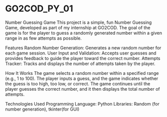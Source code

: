 # GO2COD_PY_01
Number Guessing Game
This project is a simple, fun Number Guessing Game, developed as part of my internship at GO2COD. The goal of the game is for the player to guess a randomly generated number within a given range in as few attempts as possible.

Features
Random Number Generation: Generates a new random number for each game session.
User Input and Validation: Accepts user guesses and provides feedback to guide the player toward the correct number.
Attempts Tracker: Tracks and displays the number of attempts taken by the player.

How It Works
The game selects a random number within a specified range (e.g., 1 to 100).
The player inputs a guess, and the game indicates whether the guess is too high, too low, or correct.
The game continues until the player guesses the correct number, and it then displays the total number of attempts.

Technologies Used
Programming Language: Python
Libraries: Random (for number generation), tkinter(for GUI)
